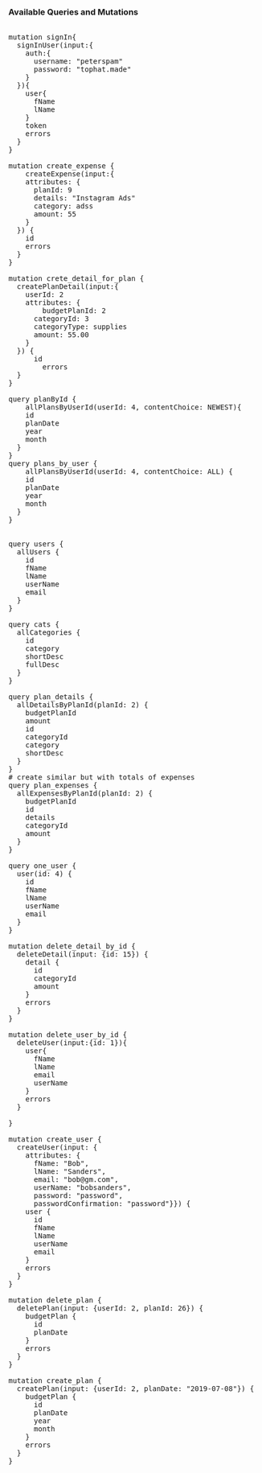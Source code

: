 ### Available Queries and Mutations

<pre>

mutation signIn{
  signInUser(input:{
    auth:{
      username: "peterspam"
      password: "tophat.made"
    }
  }){
    user{
      fName
      lName
    }
    token
    errors
  }
}

mutation create_expense {
	createExpense(input:{
    attributes: {
      planId: 9
      details: "Instagram Ads"
      category: adss
      amount: 55
    }
  }) {
    id
  	errors
  }
}

mutation crete_detail_for_plan {
  createPlanDetail(input:{
    userId: 2
    attributes: {
    	budgetPlanId: 2
      categoryId: 3
      categoryType: supplies
      amount: 55.00
    }
  }) {
      id
    	errors
  }
}
    
query planById {
	allPlansByUserId(userId: 4, contentChoice: NEWEST){
    id
    planDate
    year
    month
  }
}
query plans_by_user {
	allPlansByUserId(userId: 4, contentChoice: ALL) {
    id
    planDate
    year
    month
  }
}


query users {
  allUsers {
    id
    fName
    lName
    userName
    email
  }
}

query cats {
  allCategories {
    id
    category
    shortDesc
    fullDesc
  }
}

query plan_details {
  allDetailsByPlanId(planId: 2) {
    budgetPlanId
    amount
    id
    categoryId
    category
    shortDesc
  }
}
# create similar but with totals of expenses
query plan_expenses {
  allExpensesByPlanId(planId: 2) {
    budgetPlanId
    id
    details
    categoryId
    amount
  }
}

query one_user {
  user(id: 4) {
    id
    fName
    lName
    userName
    email
  }
}

mutation delete_detail_by_id {
  deleteDetail(input: {id: 15}) {
    detail {
      id
      categoryId
      amount
    }
    errors
  }
}

mutation delete_user_by_id {
  deleteUser(input:{id: 1}){
    user{
      fName
      lName
      email
      userName
    }
    errors
  }
  
}

mutation create_user {
  createUser(input: {
    attributes: {
      fName: "Bob",
      lName: "Sanders",
      email: "bob@gm.com",
      userName: "bobsanders",
      password: "password",
      passwordConfirmation: "password"}}) {
    user {
      id
      fName
      lName
      userName
      email
    }
    errors
  }
}

mutation delete_plan {
  deletePlan(input: {userId: 2, planId: 26}) {
    budgetPlan {
      id
      planDate
    }
    errors
  }
}

mutation create_plan {
  createPlan(input: {userId: 2, planDate: "2019-07-08"}) {
    budgetPlan {
      id
      planDate
      year
      month
    }
    errors
  }
}
</pre>